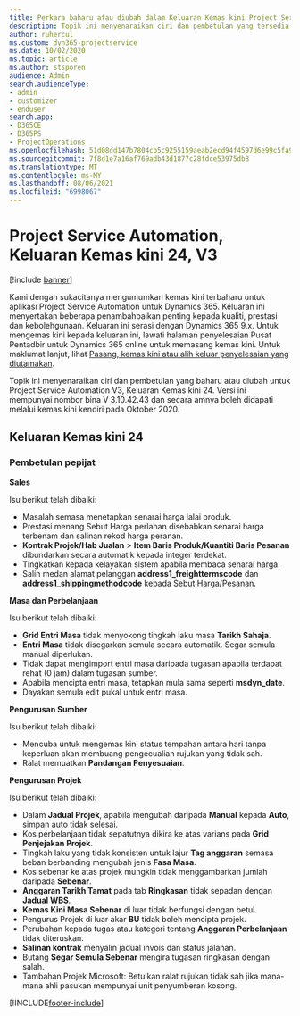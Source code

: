 ```yaml
---
title: Perkara baharu atau diubah dalam Keluaran Kemas kini Project Service Automation 24, V3
description: Topik ini menyenaraikan ciri dan pembetulan yang tersedia dalam Keluaran Kemas kini Project Service Automation 24, V3.
author: ruhercul
ms.custom: dyn365-projectservice
ms.date: 10/02/2020
ms.topic: article
ms.author: stsporen
audience: Admin
search.audienceType:
- admin
- customizer
- enduser
search.app:
- D365CE
- D365PS
- ProjectOperations
ms.openlocfilehash: 51d08dd147b7804cb5c9255159aeab2ecd94f4597d6e99c5fa92efe1246c44d0
ms.sourcegitcommit: 7f8d1e7a16af769adb43d1877c28fdce53975db8
ms.translationtype: MT
ms.contentlocale: ms-MY
ms.lasthandoff: 08/06/2021
ms.locfileid: "6998067"
---
```

# <a name="project-service-automation-update-release-24-v3"></a>Project Service Automation, Keluaran Kemas kini 24, V3

[!include [banner](../includes/psa-now-project-operations.md)]

Kami dengan sukacitanya mengumumkan kemas kini terbaharu untuk aplikasi Project Service Automation untuk Dynamics 365. Keluaran ini menyertakan beberapa penambahbaikan penting kepada kualiti, prestasi dan kebolehgunaan. Keluaran ini serasi dengan Dynamics 365 9.x. Untuk mengemas kini kepada keluaran ini, lawati halaman penyelesaian Pusat Pentadbir untuk Dynamics 365 online untuk memasang kemas kini. Untuk maklumat lanjut, lihat [Pasang, kemas kini atau alih keluar penyelesaian yang diutamakan](/power-platform/admin/install-remove-preferred-solution).

Topik ini menyenaraikan ciri dan pembetulan yang baharu atau diubah untuk Project Service Automation V3, Keluaran Kemas kini 24. Versi ini mempunyai nombor bina V 3.10.42.43 dan secara amnya boleh didapati melalui kemas kini kendiri pada Oktober 2020.

## <a name="update-release-24"></a>Keluaran Kemas kini 24

### <a name="bug-fixes"></a>Pembetulan pepijat

**Sales**

Isu berikut telah dibaiki:

- Masalah semasa menetapkan senarai harga lalai produk.
- Prestasi menang Sebut Harga perlahan disebabkan senarai harga terbenam dan salinan rekod harga peranan.
- **Kontrak Projek/Hab Jualan** > **Item Baris Produk/Kuantiti Baris Pesanan** dibundarkan secara automatik kepada integer terdekat.
- Tingkatkan kepada kelayakan sistem apabila membaca senarai harga.
- Salin medan alamat pelanggan **address1_freighttermscode** dan **address1_shippingmethodcode** kepada Sebut Harga/Pesanan. 


**Masa dan Perbelanjaan**

Isu berikut telah dibaiki:

- **Grid Entri Masa** tidak menyokong tingkah laku masa **Tarikh Sahaja**.
- **Entri Masa** tidak disegarkan semula secara automatik. Segar semula manual diperlukan.
- Tidak dapat mengimport entri masa daripada tugasan apabila terdapat rehat (0 jam) dalam tugasan sumber.
- Apabila mencipta entri masa, tetapkan mula sama seperti **msdyn_date**.
- Dayakan semula edit pukal untuk entri masa.

**Pengurusan Sumber**

Isu berikut telah dibaiki:

- Mencuba untuk mengemas kini status tempahan antara hari tanpa keperluan akan membuang pengecualian rujukan yang tidak sah.
- Ralat memuatkan **Pandangan Penyesuaian**.


**Pengurusan Projek**

Isu berikut telah dibaiki:

- Dalam **Jadual Projek**, apabila mengubah daripada **Manual** kepada **Auto**, simpan auto tidak selesai.
- Kos perbelanjaan tidak sepatutnya dikira ke atas varians pada **Grid Penjejakan Projek**.
- Tingkah laku yang tidak konsisten untuk lajur **Tag anggaran** semasa beban berbanding mengubah jenis **Fasa Masa**.
- Kos sebenar ke atas projek mungkin tidak menggambarkan jumlah daripada **Sebenar**.
- **Anggaran Tarikh Tamat** pada tab **Ringkasan** tidak sepadan dengan **Jadual WBS**.
- **Kemas Kini Masa Sebenar** di luar tidak berfungsi dengan betul.
- Pengurus Projek di luar akar **BU** tidak boleh mencipta projek.
- Perubahan kepada tugas atau kategori tentang **Anggaran Perbelanjaan** tidak diteruskan.
- **Salinan kontrak** menyalin jadual invois dan status jalanan.
- Butang **Segar Semula Sebenar** mengira tugasan ringkasan dengan salah.
- Tambahan Projek Microsoft: Betulkan ralat rujukan tidak sah jika mana-mana ahli pasukan mempunyai unit penyumberan kosong.



[!INCLUDE[footer-include](../includes/footer-banner.md)]